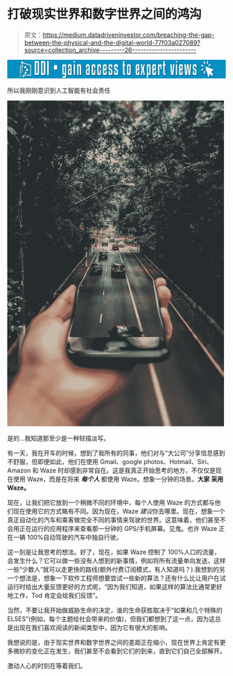 # 打破现实世界和数字世界之间的鸿沟

> 原文：<https://medium.datadriveninvestor.com/breaching-the-gap-between-the-physical-and-the-digital-world-77f03a027089?source=collection_archive---------26----------------------->

[![](img/9875fd3009a89080f8f24c93e7117ac4.png)](http://www.track.datadriveninvestor.com/1B9E)

所以我刚刚意识到人工智能有社会责任

![](img/5033f33994e22c1ee3eca9252bb3aa5d.png)

是的…我知道那至少是一种轻描淡写。

有一天，我在开车的时候，想到了我所有的同事，他们对与“大公司”分享信息感到不舒服，但即便如此，他们在使用 Gmail、google photos、Hotmail、Siri、Amazon 和 Waze 时却感到非常自在。这是我真正开始思考的地方，不仅仅是现在使用 Waze，而是在将来 ***每个人*** 都使用 Waze。想象一分钟的场景。**大家 采用 Waze。**

现在，让我们把它放到一个稍微不同的环境中，每个人使用 Waze 的方式都与他们现在使用它的方式略有不同。因为现在，Waze *建议*你去哪里。现在，想象一个真正自动化的汽车和乘客做完全不同的事情来驾驶的世界。这意味着，他们甚至不会用正在运行的应用程序来查看那一分钟的 GPS/手机屏幕。见鬼。也许 Waze 正在一辆 100%自动驾驶的汽车中独自行驶。

这一刻是让我思考的想法。好了，现在，如果 Waze 控制了 100%人口的流量，会发生什么？它可以做一些没有人想到的新事情，例如将所有流量单向发送，这样一些“少数人”就可以走更快的路线(额外付费订阅模式，有人知道吗？).我想到的另一个想法是，想象一下软件工程师想要尝试一些新的算法？还有什么比让用户在试运行时给出大量反馈更好的方式呢，“因为我们知道，如果这样的算法比通常更好地工作，Tod 肯定会给我们反馈”。

当然，不要让我开始做威胁生命的决定，谁的生命获胜取决于“如果和几个特殊的 ELSES”(例如，每个主题给社会带来的价值)，但我们都想到了这一点，因为这总是出现在我们喜欢阅读的新闻类型中，因为它有很大的影响。

我想说的是，由于现实世界和数字世界之间的差距正在缩小，现在世界上肯定有更多微妙的变化正在发生，我们甚至不会看到它们的到来，直到它们自己全部解开。

激动人心的时刻在等着我们。